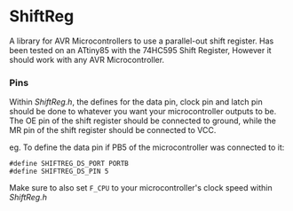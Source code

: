 # ShiftReg
A library for AVR Microcontrollers to use a parallel-out shift register.
Has been tested on an ATtiny85 with the 74HC595 Shift Register,
However it should work with any AVR Microcontroller.

### Pins
Within *ShiftReg.h*, the defines for the data pin, clock pin and latch pin should be done to whatever you want your microcontroller outputs to be. The OE pin of the shift register should be connected to ground, while the MR pin of the shift register should be connected to VCC.

eg. To define the data pin if PB5 of the microcontroller was connected to it:
```
#define SHIFTREG_DS_PORT PORTB
#define SHIFTREG_DS_PIN 5
```

Make sure to also set `F_CPU` to your microcontroller's clock speed within *ShiftReg.h*
